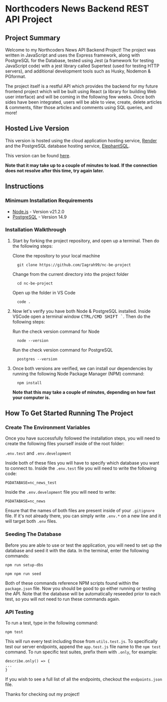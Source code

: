 # Northcoders News Backend REST API Project

## Project Summary

Welcome to my Northcoders News API Backend Project! The project was written in JavaScript and uses the Express framework, along with PostgreSQL for the Database, tested using Jest (a framework for testing JavaScript code) with a jest library called Supertest (used for testing HTTP servers), and additional development tools such as Husky, Nodemon & PGformat.

The project itself is a restful API which provides the backend for my future frontend project which will be built using React (a library for building Web user interface) and will be coming in the following few weeks. Once both sides have been integrated, users will be able to view, create, delete articles & comments, filter those articles and comments using SQL queries, and more!

## Hosted Live Version

This version is hosted using the cloud application hosting service, <a href="https://render.com/">Render</a> and the PostgreSQL database hosting service, <a href="https://www.elephantsql.com/">ElephantSQL</a>. 

This version can be found <a href="https://nc-news-project-imqq.onrender.com/api" target="_blank">here</a>.

**Note that it may take up to a couple of minutes to load. If the connection does not resolve after this time, try again later.**

## Instructions

### Minimum Installation Requirements

<ul>
  <li><a href="https://nodejs.org/en" target="_blank">Node.js</a> - Version v21.2.0</li>
  <li><a href="https://www.postgresql.org/" target="_blank">PostgreSQL</a> - Version 14.9</li>
</ul>

### Installation Walkthrough

<ol>
<li> Start by forking the project repository, and open up a terminal. Then do the following steps:
<p>
Clone the repository to your local machine
  
 ```
   git clone https://github.com/Iagrah99/nc-be-project
 ```
Change from the current directory into the project folder

 ```
   cd nc-be-project
 ```
Open up the folder in VS Code

 ```
   code .
 ```
</p>
</li>

<li> Now let's verify you have both Node & PostgreSQL installed. Inside VSCode open a terminal window <kbd>CTRL/CMD SHIFT `</kbd>. Then do the following steps:
<p>
Run the check version command for Node

```
  node --version
```
Run the check version command for PostgreSQL
```
  postgres --version
```
</p>
  
</li> 

<li> Once both versions are verified, we can install our dependencies by running the following Node Package Manager (NPM) command: 
<p>
  
```
  npm install
```
**Note that this may take a couple of minutes, depending on how fast your computer is.**
</p>

</li>
  
</ol>

## How To Get Started Running The Project

### Create The Environment Variables

Once you have successfully followed the installation steps, you will need to create the following files yourself inside of the root folder: 

`.env.test` and `.env.development`

Inside both of these files you will have to specify which database you want to connect to. Inside the `.env.test` file you will need to write the following code:

```
PGDATABASE=nc_news_test
```

Inside the `.env.development` file you will need to write:

```
PGDATABASE=nc_news
```

Ensure that the names of both files are present inside of your `.gitignore` file. If it's not already there, you can simply write `.env.*` on a new line and it will target both `.env` files.

### Seeding The Database

Before you are able to use or test the application, you will need to set up the database and seed it with the data. In the terminal, enter the following commands: 

```
npm run setup-dbs
```

```
npm npm run seed
```
Both of these commands reference NPM scripts found within the `package.json` file. Now you should be good to go either running or testing the API.
Note that the database will be automatically reseeded prior to each test, so you will not need to run these commands again.

### API Testing

To run a test, type in the following command: 
```
npm test
```
This will run every test including those from `utils.test.js`. To specifically test our server endpoints, append the `app.test.js` file name to the `npm test` command.
To run specific test suites, prefix them with `.only`, for example:
```
describe.only() => {
...
}
```
If you wish to see a full list of all the endpoints, checkout the `endpoints.json` file.

Thanks for checking out my project! 
